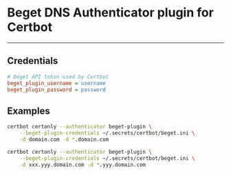 # Beget DNS Authenticator plugin for Certbot

---

## Credentials

```ini
# Beget API token used by Certbot
beget_plugin_username = username
beget_plugin_password = password 
```

## Examples

```bash
certbot certonly --authenticator beget-plugin \
    --beget-plugin-credentials ~/.secrets/certbot/beget.ini \
    -d domain.com -d *.domain.com
```

```bash
certbot certonly --authenticator beget-plugin \
    --beget-plugin-credentials ~/.secrets/certbot/beget.ini \
    -d xxx.yyy.domain.com -d *.yyy.domain.com
```
